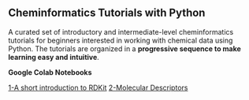 ##  Cheminformatics Tutorials with Python

A curated set of introductory and intermediate-level cheminformatics tutorials for beginners interested in working with chemical data using Python. The tutorials are organized in a **progressive sequence to make learning easy and intuitive**.

**Google Colab Notebooks**

[1-A short introduction to RDKit](https://colab.research.google.com/github/sofia-sunny/Introductory_Tutorials/blob/main/01_Intro_ChemInfo.ipynb)
[2-Molecular Descriptors](https://colab.research.google.com/github/sofia-sunny/Intermediate_Tutorials/blob/main/01_substructure_search.ipynb)

